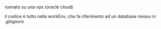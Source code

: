 runnato su una vps (oracle cloud)

il codice è tutto nella workEnv, che fa riferimento ad un database messo in .gitignore
